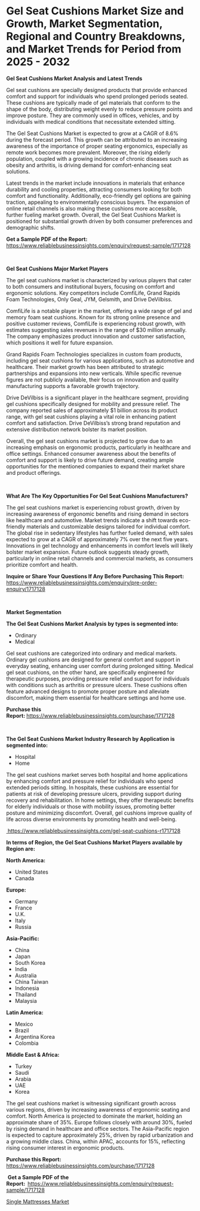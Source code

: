 <p><h1>Gel Seat Cushions Market Size and Growth, Market Segmentation, Regional and Country Breakdowns, and Market Trends for Period from 2025 -  2032</h1></p><p><strong>Gel Seat Cushions Market Analysis and Latest Trends</strong></p>
<p><p>Gel seat cushions are specially designed products that provide enhanced comfort and support for individuals who spend prolonged periods seated. These cushions are typically made of gel materials that conform to the shape of the body, distributing weight evenly to reduce pressure points and improve posture. They are commonly used in offices, vehicles, and by individuals with medical conditions that necessitate extended sitting.</p><p>The Gel Seat Cushions Market is expected to grow at a CAGR of 8.6% during the forecast period. This growth can be attributed to an increasing awareness of the importance of proper seating ergonomics, especially as remote work becomes more prevalent. Moreover, the rising elderly population, coupled with a growing incidence of chronic diseases such as obesity and arthritis, is driving demand for comfort-enhancing seat solutions.</p><p>Latest trends in the market include innovations in materials that enhance durability and cooling properties, attracting consumers looking for both comfort and functionality. Additionally, eco-friendly gel options are gaining traction, appealing to environmentally conscious buyers. The expansion of online retail channels is also making these cushions more accessible, further fueling market growth. Overall, the Gel Seat Cushions Market is positioned for substantial growth driven by both consumer preferences and demographic shifts.</p></p>
<p><strong>Get a Sample PDF of the Report:&nbsp;</strong> <a href="https://www.reliablebusinessinsights.com/enquiry/request-sample/1717128?utm_campaign=2032&utm_medium=2&utm_source=Github&utm_content=ia&utm_term=09022025&utm_id=gel-seat-cushions">https://www.reliablebusinessinsights.com/enquiry/request-sample/1717128</a></p>
<p>&nbsp;</p>
<p><strong>Gel Seat Cushions Major Market Players</strong></p>
<p><p>The gel seat cushions market is characterized by various players that cater to both consumers and institutional buyers, focusing on comfort and ergonomic solutions. Key competitors include ComfiLife, Grand Rapids Foam Technologies, Only Geal, JYM, Gelsmith, and Drive DeVilbiss.</p><p>ComfiLife is a notable player in the market, offering a wide range of gel and memory foam seat cushions. Known for its strong online presence and positive customer reviews, ComfiLife is experiencing robust growth, with estimates suggesting sales revenues in the range of $30 million annually. The company emphasizes product innovation and customer satisfaction, which positions it well for future expansion.</p><p>Grand Rapids Foam Technologies specializes in custom foam products, including gel seat cushions for various applications, such as automotive and healthcare. Their market growth has been attributed to strategic partnerships and expansions into new verticals. While specific revenue figures are not publicly available, their focus on innovation and quality manufacturing supports a favorable growth trajectory.</p><p>Drive DeVilbiss is a significant player in the healthcare segment, providing gel cushions specifically designed for mobility and pressure relief. The company reported sales of approximately $1 billion across its product range, with gel seat cushions playing a vital role in enhancing patient comfort and satisfaction. Drive DeVilbiss’s strong brand reputation and extensive distribution network bolster its market position.</p><p>Overall, the gel seat cushions market is projected to grow due to an increasing emphasis on ergonomic products, particularly in healthcare and office settings. Enhanced consumer awareness about the benefits of comfort and support is likely to drive future demand, creating ample opportunities for the mentioned companies to expand their market share and product offerings.</p></p>
<p>&nbsp;</p>
<p><strong>What Are The Key Opportunities For Gel Seat Cushions Manufacturers?</strong></p>
<p><p>The gel seat cushions market is experiencing robust growth, driven by increasing awareness of ergonomic benefits and rising demand in sectors like healthcare and automotive. Market trends indicate a shift towards eco-friendly materials and customizable designs tailored for individual comfort. The global rise in sedentary lifestyles has further fueled demand, with sales expected to grow at a CAGR of approximately 7% over the next five years. Innovations in gel technology and enhancements in comfort levels will likely bolster market expansion. Future outlook suggests steady growth, particularly in online retail channels and commercial markets, as consumers prioritize comfort and health.</p></p>
<p><strong>Inquire or Share Your Questions If Any Before Purchasing This Report:</strong> <a href="https://www.reliablebusinessinsights.com/enquiry/pre-order-enquiry/1717128?utm_campaign=2032&utm_medium=2&utm_source=Github&utm_content=ia&utm_term=09022025&utm_id=gel-seat-cushions">https://www.reliablebusinessinsights.com/enquiry/pre-order-enquiry/1717128</a></p>
<p>&nbsp;</p>
<p><strong>Market Segmentation</strong></p>
<p><strong>The Gel Seat Cushions Market Analysis by types is segmented into:</strong></p>
<p><ul><li>Ordinary</li><li>Medical</li></ul></p>
<p><p>Gel seat cushions are categorized into ordinary and medical markets. Ordinary gel cushions are designed for general comfort and support in everyday seating, enhancing user comfort during prolonged sitting. Medical gel seat cushions, on the other hand, are specifically engineered for therapeutic purposes, providing pressure relief and support for individuals with conditions such as arthritis or pressure ulcers. These cushions often feature advanced designs to promote proper posture and alleviate discomfort, making them essential for healthcare settings and home use.</p></p>
<p><strong>Purchase this Report:&nbsp;</strong><a href="https://www.reliablebusinessinsights.com/purchase/1717128?utm_campaign=2032&utm_medium=2&utm_source=Github&utm_content=ia&utm_term=09022025&utm_id=gel-seat-cushions">https://www.reliablebusinessinsights.com/purchase/1717128</a></p>
<p>&nbsp;</p>
<p><strong>The Gel Seat Cushions Market Industry Research by Application is segmented into:</strong></p>
<p><ul><li>Hospital</li><li>Home</li></ul></p>
<p><p>The gel seat cushions market serves both hospital and home applications by enhancing comfort and pressure relief for individuals who spend extended periods sitting. In hospitals, these cushions are essential for patients at risk of developing pressure ulcers, providing support during recovery and rehabilitation. In home settings, they offer therapeutic benefits for elderly individuals or those with mobility issues, promoting better posture and minimizing discomfort. Overall, gel cushions improve quality of life across diverse environments by promoting health and well-being.</p></p>
<p><a href="https://www.reliablebusinessinsights.com/gel-seat-cushions-r1717128?utm_campaign=2032&utm_medium=2&utm_source=Github&utm_content=ia&utm_term=09022025&utm_id=gel-seat-cushions">&nbsp;https://www.reliablebusinessinsights.com/gel-seat-cushions-r1717128</a></p>
<p><strong>In terms of Region, the Gel Seat Cushions Market Players available by Region are:</strong></p>
<p>
    <p> <strong> North America: </strong>
        <ul>
            <li>United States</li>
            <li>Canada</li>
        </ul>
        </p> 
    <p> <strong> Europe: </strong>
        <ul>
            <li>Germany</li>
            <li>France</li>
            <li>U.K.</li>
            <li>Italy</li>
            <li>Russia</li>
        </ul>
        </p> 
    <p> <strong> Asia-Pacific: </strong>
        <ul>
            <li>China</li>
            <li>Japan</li>
            <li>South Korea</li>
            <li>India</li>
            <li>Australia</li>
            <li>China Taiwan</li>
            <li>Indonesia</li>
            <li>Thailand</li>
            <li>Malaysia</li>
        </ul>
        </p> 
    <p> <strong> Latin America: </strong>
        <ul>
            <li>Mexico</li>
            <li>Brazil</li>
            <li>Argentina Korea</li>
            <li>Colombia</li>
        </ul>
        </p> 
    <p> <strong> Middle East & Africa: </strong>
        <ul>
            <li>Turkey</li>
            <li>Saudi</li>
            <li>Arabia</li>
            <li>UAE</li>
            <li>Korea</li>
        </ul>
    </p>
    </p>
<p><p>The gel seat cushions market is witnessing significant growth across various regions, driven by increasing awareness of ergonomic seating and comfort. North America is projected to dominate the market, holding an approximate share of 35%. Europe follows closely with around 30%, fueled by rising demand in healthcare and office sectors. The Asia-Pacific region is expected to capture approximately 25%, driven by rapid urbanization and a growing middle class. China, within APAC, accounts for 15%, reflecting rising consumer interest in ergonomic products.</p></p>
<p><strong>Purchase this Report: </strong><a href="https://www.reliablebusinessinsights.com/purchase/1717128?utm_campaign=2032&utm_medium=2&utm_source=Github&utm_content=ia&utm_term=09022025&utm_id=gel-seat-cushions">https://www.reliablebusinessinsights.com/purchase/1717128</a></p>
<p>&nbsp;<strong>Get a Sample PDF of the Report:&nbsp;&nbsp;</strong><a href="https://www.reliablebusinessinsights.com/enquiry/request-sample/1717128?utm_campaign=2032&utm_medium=2&utm_source=Github&utm_content=ia&utm_term=09022025&utm_id=gel-seat-cushions">https://www.reliablebusinessinsights.com/enquiry/request-sample/1717128</a></p>
<p><strong></strong></p>
<p><p><a href="https://github.com/SanjidaMahmud54/Market-Research-Report-List-1/blob/main/single-mattresses-market.md?utm_campaign=2032&utm_medium=2&utm_source=Github&utm_content=ia&utm_term=09022025&utm_id=gel-seat-cushions">Single Mattresses Market</a></p></p>